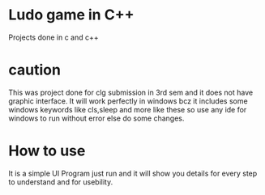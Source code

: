 # Ludo game in C++
Projects done in c and c++

# caution
This was  project done for clg submission in 3rd sem and it does not have graphic interface. It will work perfectly in windows bcz it includes some windows keywords like cls,sleep and more like these so use any ide for windows to  run without error else do some changes.
# How to use
It is a simple UI Program just run and it will show you details for every step to understand and for usebility. 
